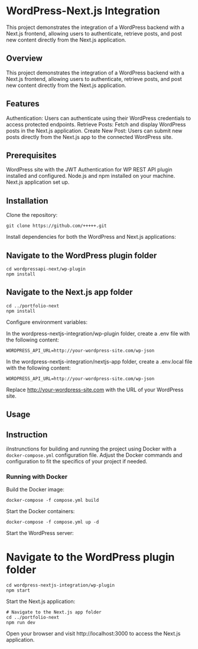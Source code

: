# WordPress-Next.js Integration

This project demonstrates the integration of a WordPress backend with a Next.js frontend, allowing users to authenticate, retrieve posts, and post new content directly from the Next.js application.

## Overview

This project demonstrates the integration of a WordPress backend with a Next.js frontend, allowing users to authenticate, retrieve posts, and post new content directly from the Next.js application.

## Features

Authentication: Users can authenticate using their WordPress credentials to access protected endpoints.
Retrieve Posts: Fetch and display WordPress posts in the Next.js application.
Create New Post: Users can submit new posts directly from the Next.js app to the connected WordPress site.

## Prerequisites

WordPress site with the JWT Authentication for WP REST API plugin installed and configured.
Node.js and npm installed on your machine.
Next.js application set up.

## Installation

Clone the repository:

```
git clone https://github.com/+++++.git

```

Install dependencies for both the WordPress and Next.js applications:

## Navigate to the WordPress plugin folder

```
cd wordpressapi-next/wp-plugin
npm install
```

## Navigate to the Next.js app folder

```
cd ../portfolio-next
npm install
```

Configure environment variables:

In the wordpress-nextjs-integration/wp-plugin folder, create a .env file with the following content:

```
WORDPRESS_API_URL=http://your-wordpress-site.com/wp-json
```

In the wordpress-nextjs-integration/nextjs-app folder, create a .env.local file with the following content:

```
WORDPRESS_API_URL=http://your-wordpress-site.com/wp-json
```

Replace http://your-wordpress-site.com with the URL of your WordPress site.

## Usage

## Instruction

iInstrunctions for building and running the project using Docker with a `docker-compose.yml` configuration file. Adjust the Docker commands and configuration to fit the specifics of your project if needed.

### Running with Docker

Build the Docker image:

```
docker-compose -f compose.yml build
```

Start the Docker containers:

```
docker-compose -f compose.yml up -d
```

Start the WordPress server:

# Navigate to the WordPress plugin folder

```
cd wordpress-nextjs-integration/wp-plugin
npm start
```

Start the Next.js application:

```
# Navigate to the Next.js app folder
cd ../portfolio-next
npm run dev
```

Open your browser and visit http://localhost:3000 to access the Next.js application.
